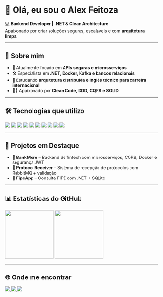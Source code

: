 # 👋 Olá, eu sou o Alex Feitoza  

💻 **Backend Developer | .NET & Clean Architecture**  
Apaixonado por criar soluções seguras, escaláveis e com **arquitetura limpa**.  

---

## 🚀 Sobre mim  
- 🔭 Atualmente focado em **APIs seguras e microsserviços**  
- 🛠️ Especialista em **.NET, Docker, Kafka e bancos relacionais**  
- 🌱 Estudando **arquitetura distribuída e inglês técnico para carreira internacional**  
- 🧑‍💻 Apaixonado por **Clean Code, DDD, CQRS e SOLID**  

---

## 🛠️ Tecnologias que utilizo  

<p align="left">
  <!-- Backend -->
  <img src="https://img.shields.io/badge/.NET-512BD4?style=for-the-badge&logo=dotnet&logoColor=white"/>
  <img src="https://img.shields.io/badge/C%23-239120?style=for-the-badge&logo=c-sharp&logoColor=white"/>
  <img src="https://img.shields.io/badge/ASP.NET_Core-5C2D91?style=for-the-badge&logo=dotnet&logoColor=white"/>
  
  <!-- Databases -->
  <img src="https://img.shields.io/badge/SQL_Server-CC2927?style=for-the-badge&logo=microsoftsqlserver&logoColor=white"/>
  <img src="https://img.shields.io/badge/MySQL-4479A1?style=for-the-badge&logo=mysql&logoColor=white"/>
  <img src="https://img.shields.io/badge/SQLite-003B57?style=for-the-badge&logo=sqlite&logoColor=white"/>

  <!-- Messaging -->
  <img src="https://img.shields.io/badge/Apache_Kafka-231F20?style=for-the-badge&logo=apache-kafka&logoColor=white"/>
  <img src="https://img.shields.io/badge/RabbitMQ-FF6600?style=for-the-badge&logo=rabbitmq&logoColor=white"/>

  <!-- DevOps -->
  <img src="https://img.shields.io/badge/Docker-2496ED?style=for-the-badge&logo=docker&logoColor=white"/>
  <img src="https://img.shields.io/badge/Git-181717?style=for-the-badge&logo=git&logoColor=white"/>
</p>

---

## 📂 Projetos em Destaque  

- 🏦 **BankMore** – Backend de fintech com microsserviços, CQRS, Docker e segurança JWT  
- 📑 **Protocol Receiver** – Sistema de recepção de protocolos com RabbitMQ + validação  
- 🚗 **FipeApp** – Consulta FIPE com .NET + SQLite  

---

## 📊 Estatísticas do GitHub  

<p align="left">
  <img src="https://github-readme-stats.vercel.app/api?username=anfsusax&show_icons=true&theme=tokyonight" height="160px"/>
  <img src="https://github-readme-stats.vercel.app/api/top-langs/?username=anfsusax&layout=compact&theme=tokyonight" height="160px"/>
</p>

---

## 🌐 Onde me encontrar  

<p align="left">
  <a href="https://github.com/anfsusax">
    <img src="https://img.shields.io/badge/GitHub-100000?style=for-the-badge&logo=github&logoColor=white"/>
  </a>
  <a href="https://www.linkedin.com/in/SEU-LINKEDIN">
    <img src="https://img.shields.io/badge/LinkedIn-0077B5?style=for-the-badge&logo=linkedin&logoColor=white"/>
  </a>
  <a href="mailto:SEU-EMAIL">
    <img src="https://img.shields.io/badge/Email-D14836?style=for-the-badge&logo=gmail&logoColor=white"/>
  </a>
</p>
